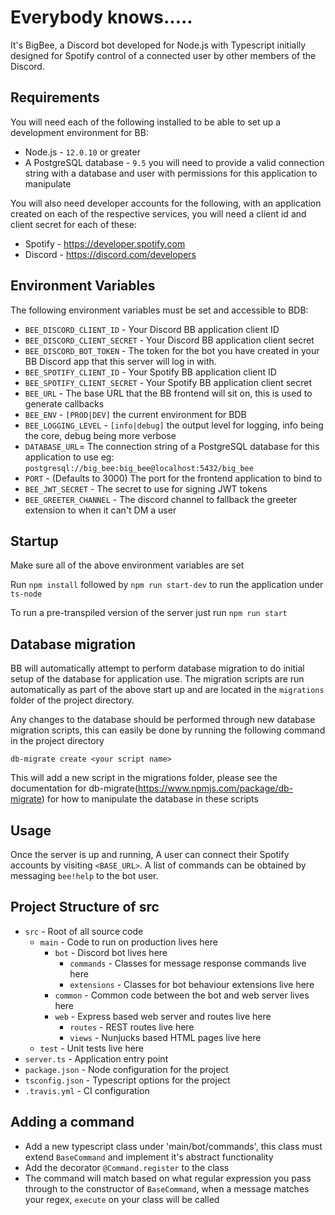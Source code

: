 # Everybody knows.....
It's BigBee, a Discord bot developed for Node.js with Typescript initially designed for Spotify control of a 
connected user by other members of the Discord.


## Requirements
You will need each of the following installed to be able to set up a development environment for BB:
- Node.js - `12.0.10` or greater
- A PostgreSQL database  - `9.5` you will need to provide a valid connection string with a database and user with permissions for this application to manipulate

You will also need developer accounts for the following, with an application created on each of the respective services, you will need a client id and client secret for each of these:
- Spotify - https://developer.spotify.com
- Discord - https://discord.com/developers

## Environment Variables
The following environment variables must be set and accessible to BDB:
- `BEE_DISCORD_CLIENT_ID` - Your Discord BB application client ID
- `BEE_DISCORD_CLIENT_SECRET` - Your Discord BB application client secret
- `BEE_DISCORD_BOT_TOKEN` - The token for the bot you have created in your BB Discord app that this server will log in with.
- `BEE_SPOTIFY_CLIENT_ID` - Your Spotify BB application client ID
- `BEE_SPOTIFY_CLIENT_SECRET` - Your Spotify BB application client secret
- `BEE_URL` - The base URL that the BB frontend will sit on, this is used to generate callbacks
- `BEE_ENV` - `[PROD|DEV]` the current environment for BDB
- `BEE_LOGGING_LEVEL` - `[info|debug]` the output level for logging, info being the core, debug being more verbose
- `DATABASE_URL`= The connection string of a PostgreSQL database for this application to use 
    eg: `postgresql://big_bee:big_bee@localhost:5432/big_bee`
- `PORT` - (Defaults to 3000) The port for the frontend application to bind to
- `BEE_JWT_SECRET` - The secret to use for signing JWT tokens
- `BEE_GREETER_CHANNEL` - The discord channel to fallback the greeter extension to when it can't DM a user
     
## Startup
Make sure all of the above environment variables are set

Run `npm install` followed by `npm run start-dev` to run the application under `ts-node`

To run a pre-transpiled version of the server just run `npm run start`

## Database migration
BB will automatically attempt to perform database migration to do initial setup of the database for application use.
The migration scripts are run automatically as part of the above start up and are located in the `migrations` folder of 
the project directory.
 
Any changes to the database should be performed through new database migration scripts,
 this can easily be done by running the following command in the project directory

`db-migrate create <your script name>`

This will add a new script in the migrations folder,
please see the documentation for db-migrate(https://www.npmjs.com/package/db-migrate)
for how to manipulate the database in these scripts

## Usage
Once the server is up and running, A user can connect their Spotify accounts by visiting `<BASE_URL>`.
A list of commands can be obtained by messaging `bee!help` to the bot user.

## Project Structure of src
- `src` - Root of all source code
    - `main` - Code to run on production lives here
        - `bot` - Discord bot lives here
            - `commands` - Classes for message response commands live here
            - `extensions` - Classes for bot behaviour extensions live here
        - `common` - Common code between the bot and web server lives here
        - `web` - Express based web server and routes live here
            - `routes` - REST routes live here
            - `views` - Nunjucks based HTML pages live here
    - `test` - Unit tests live here
- `server.ts` - Application entry point 
- `package.json` - Node configuration for the project
- `tsconfig.json` - Typescript options for the project
- `.travis.yml` - CI configuration

## Adding a command
- Add a new typescript class under 'main/bot/commands', this class must extend `BaseCommand` and implement it's abstract functionality
- Add the decorator `@Command.register` to the class
- The command will match based on what regular expression you pass through to the constructor of `BaseCommand`, when a message matches your regex, `execute` on your class will be called 


